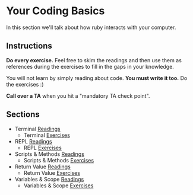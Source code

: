 # Your Coding Basics

In this section we'll talk about how ruby interacts with your computer.

## Instructions

**Do every exercise.**  Feel free to skim the readings and then use them as references during the exercises to fill in the gaps in your knowledge.

You will not learn by simply reading about code. **You must write it too.** Do the exercises :)

**Call over a TA** when you hit a "mandatory TA check point".

## Sections

* Terminal [Readings](./terminal_readings.md)
  * Terminal [Exercises](./terminal_exercises.md)
* REPL [Readings](./repl_readings.md)
  * REPL [Exercises](./repl_exercises.md)
* Scripts & Methods [Readings](./scripts_and_methods_readings.md)
  * Scripts & Methods [Exercises](./scripts_and_methods_exercises.md)
* Return Value [Readings](./return_readings.md)
  * Return Value [Exercises](./return_exercises.md)
* Variables & Scope [Readings](./variables_and_scope_readings.md)
  * Variables & Scope [Exercises](./variables_and_scope_exercises.md)
